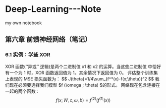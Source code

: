 # Deep-Learning---Note
my own notebook

## 第六章 前馈神经网络（笔记）
### 6.1 实例：学些 XOR
XOR 函数(‘‘异或’’ 逻辑)是两个二进制值 x1 和 x2 的运算。当这些二进制值 中恰好有一个为 1 时，XOR 函数返回值为 1。其余情况下返回值为 0。
评估整个训练集上表现的 MSE 损失函数为：
$$ J(theta)=1/4\sum_{f^*(x)-f(x;\theta))^2 $$
我们现在必须要选择我们模型 $f (\omega ; \theta) $的形式。
网络现在包含连接在一起的两个函数：
$$ f(x;W,c,\omega,b)=f^{(2)}(f^{(1)}(x))$$

